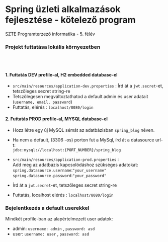 # Spring üzleti alkalmazások fejlesztése - kötelező program

SZTE Programterzező informatika - 5. félév

### Projekt futtatása lokális környezetben
<br>
<br>

#### 1. Futtatás DEV profile-al, H2 embedded database-el

- `src/main/resources/application-dev.properties` : Írd át a `jwt.secret`-et, tetszőleges secret string-re
- Tetszőlegesen megváltoztathatod a default admin és user adatait (`username, email, password`)
- Futtatás, elérés : `localhost/8080/login`
#### 2. Futtatás PROD profile-al, MYSQL database-el

- Hozz létre egy új MySQL sémát az adatbázisban `spring_blog` néven.
- Ha nem a default, (3306 -os) porton fut a MySql, írd át a datasource url-t:<br>
`jdbc:mysql://localhost:{PORT_NUMBER}/spring_blog`


 - `src/main/resources/application-prod.properties` :<br>
Add meg az adatbázis kapcsolódáshoz szükséges adatokat:<br>
`spring.datasource.username`:`"your_username"`<br>
`spring.datasource.password`:`"your_password"`
 - Írd át a `jwt.secret`-et, tetszőleges secret string-re

 - Futtatás, localhost elérés : `localhost/8080/login`


### Bejelentkezés a default userekkel

Mindkét profile-ban az alapértelmezett user adatok:

- admin: `username: admin` , `password: asd`
- user: `username: user` , `password: asd`